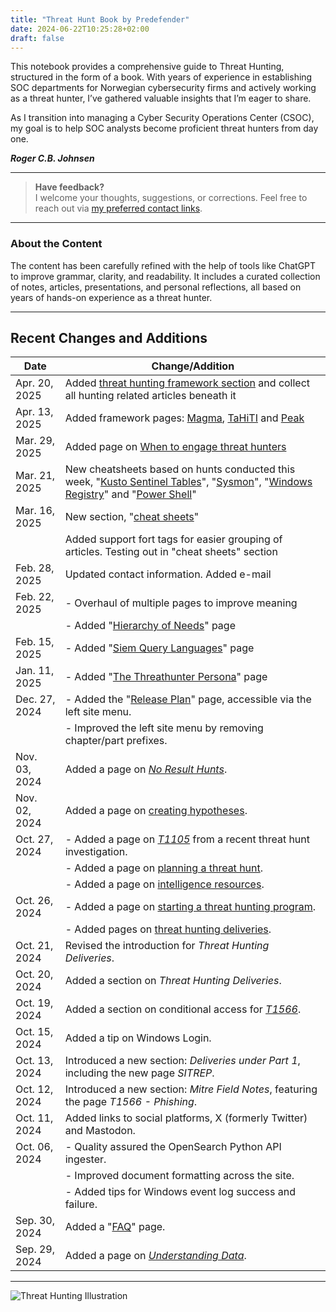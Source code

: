 ```yaml
---
title: "Threat Hunt Book by Predefender"
date: 2024-06-22T10:25:28+02:00
draft: false
---
```


This notebook provides a comprehensive guide to Threat Hunting, structured in the form of a book. With years of experience in establishing SOC departments for Norwegian cybersecurity firms and actively working as a threat hunter, I’ve gathered valuable insights that I’m eager to share. 

As I transition into managing a Cyber Security Operations Center (CSOC), my goal is to help SOC analysts become proficient threat hunters from day one. 

**_Roger C.B. Johnsen_**

---

> **Have feedback?**  
> I welcome your thoughts, suggestions, or corrections. Feel free to reach out via [my preferred contact links](/about/contact/).

---

### About the Content

The content has been carefully refined with the help of tools like ChatGPT to improve grammar, clarity, and readability. It includes a curated collection of notes, articles, presentations, and personal reflections, all based on years of hands-on experience as a threat hunter.

---

## Recent Changes and Additions  

| Date          | Change/Addition                                                                                 |
|---------------|-------------------------------------------------------------------------------------------------|
| Apr. 20, 2025 | Added [threat hunting framework section](/part-1/frameworks/threathunting/) and collect all hunting related articles beneath it | 
| Apr. 13, 2025 | Added framework pages: [Magma](/part-1/frameworks/threathunting/magma/), [TaHiTI](/part-1/frameworks/threathunting/tahiti/) and [Peak](/part-1/frameworks/threathunting/peak/)| 
| Mar. 29, 2025 | Added page on [When to engage threat hunters](/part-1/introduction/when-to-engage-threat-hunters/) |
| Mar. 21, 2025 | New cheatsheets based on hunts conducted this week, "[Kusto Sentinel Tables](/part-5/kusto-sentinel-tables/)", "[Sysmon](/part-5/sysmon/)", "[Windows Registry](/part-5/windows-registry/)" and "[Power Shell](/part-5/powershell/)" |
| Mar. 16, 2025 | New section, "[cheat sheets](/part-5/)"  |
|               | Added support fort tags for easier grouping of articles. Testing out in "cheat sheets" section | 
| Feb. 28, 2025 | Updated contact information. Added e-mail | 
| Feb. 22, 2025 | - Overhaul of multiple pages to improve meaning                                                   |
|               | - Added "[Hierarchy of Needs](/part-1/introduction/hierarchy-of-needs)" page| 
| Feb. 15, 2025 | - Added "[Siem Query Languages](/part-4/siem-query-languages)" page                              |
| Jan. 11, 2025 | - Added "[The Threathunter Persona](/part-1/introduction/the-threathunter-persona)" page         |
| Dec. 27, 2024 | - Added the "[Release Plan](/releases)" page, accessible via the left site menu.                 |
|               | - Improved the left site menu by removing chapter/part prefixes.                                |
| Nov. 03, 2024 | Added a page on *[No Result Hunts](/part-1/delivieries/no-result-hunts/)*.                       |
| Nov. 02, 2024 | Added a page on [creating hypotheses](/part-1/introduction/creating-hypothesis/index.html).      |
| Oct. 27, 2024 | - Added a page on *[T1105](/part-4/mitre/t1105/index.html)* from a recent threat hunt investigation. |
|               | - Added a page on [planning a threat hunt](/part-1/introduction/planning-a-threat-hunt/index.html).|
|               | - Added a page on [intelligence resources](/part-4/intelligence-resources/index.html).          |
| Oct. 26, 2024 | - Added a page on [starting a threat hunting program](/part-1/introduction/how-to-start-a-threat-hunting-program/index.html). |
|               | - Added pages on [threat hunting deliveries](/part-1/delivieries/index.html).                   |
| Oct. 21, 2024 | Revised the introduction for *Threat Hunting Deliveries*.                                         |
| Oct. 20, 2024 | Added a section on *Threat Hunting Deliveries*.                                                   |
| Oct. 19, 2024 | Added a section on conditional access for *[T1566](/part-4/mitre/t1566/index.html)*.             |
| Oct. 15, 2024 | Added a tip on Windows Login.                                                                   |
| Oct. 13, 2024 | Introduced a new section: *Deliveries under Part 1*, including the new page *SITREP*.             |
| Oct. 12, 2024 | Introduced a new section: *Mitre Field Notes*, featuring the page *T1566 - Phishing*.            |
| Oct. 11, 2024 | Added links to social platforms, X (formerly Twitter) and Mastodon.                              |
| Oct. 06, 2024 | - Quality assured the OpenSearch Python API ingester.                                             |
|               | - Improved document formatting across the site.                                                  |
|               | - Added tips for Windows event log success and failure.                                          |
| Sep. 30, 2024 | Added a "[FAQ](/about/faq/index.html)" page.                                                     |
| Sep. 29, 2024 | Added a page on *[Understanding Data](/part-3/understanding-data/index.html)*.                    |

---

![Threat Hunting Illustration](/images/mainpage-illustration-small.png)  
